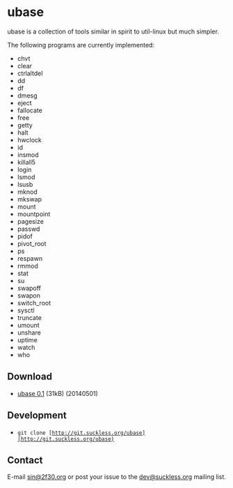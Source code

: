ubase
=====
ubase is a collection of tools similar in spirit to util-linux but
much simpler.

The following programs are currently implemented:

* chvt
* clear
* ctrlaltdel
* dd
* df
* dmesg
* eject
* fallocate
* free
* getty
* halt
* hwclock
* id
* insmod
* killall5
* login
* lsmod
* lsusb
* mknod
* mkswap
* mount
* mountpoint
* pagesize
* passwd
* pidof
* pivot_root
* ps
* respawn
* rmmod
* stat
* su
* swapoff
* swapon
* switch_root
* sysctl
* truncate
* umount
* unshare
* uptime
* watch
* who

Download
--------
* [ubase 0.1](http://dl.suckless.org/ubase/ubase-0.1.tar.gz) (31kB) (20140501)

Development
-----------
* <code>git clone [http://git.suckless.org/ubase](http://git.suckless.org/ubase)</code>

Contact
-------
E-mail [sin@2f30.org](mailto:sin@2f30.org) or post your issue to the
[dev@suckless.org](mailto:dev@suckless.org) mailing list.
